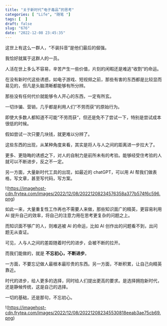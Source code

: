 ```yaml
---
title: "关于新时代“电子毒品”的思考"
categories: [ "Life", "随笔 "]
tags: [  ]
draft: false
slug: "676"
date: "2022-12-08 23:45:35"
---
```


这世上有这么一群人，“不装抖音”是他们最后的倔强。

我恰好就属于这群人的一员。

人活在世上多么不容易，辛苦产生一些价值，片刻的闲暇还是难逃“收割”的命运。

在没有新时代这些诱惑，如电子游戏、短视频之前，那些有害的东西都是比较显而易见的，但凡是头脑清晰都能够有所分辨。

那些没有任何代价就能够令人开心的东西，一定有所玄。

一切诈骗、营销，几乎都是利用人们“不劳而获”的原始行为。

即使大多数人都知道不可能“不劳而获“，但还是免不了尝试一下，特别是尝试成本很低的时候。

假如尝试一次只要几块钱，就更难以分辨了。

这些东西的出现，从某种角度来看，其实是将人与人之间的距离进一步拉大了。

更多、更隐晦的诱惑之下，对人的自制力是前所未有的考验。能够经受住考验的人就可以不断进步，反之不一定。

另一方面，大量新时代工具的出现，如最近的 chatGPT，可以用 AI 帮我们做表格，写文章，甚至写代码，写方案。

!(https://imagehost-cdn.frytea.com/images/2022/12/08/20221208234576358a377b574f6c596.png)

如此一来，大量重复性工作再也不需要人来做，那些知识面广的精英，更容易利用 AI 提升自己的效率，将自己的注意力用在思考更复杂的问题之上。

而知识面不够广的人，则难逃被 AI 的命运，比如 AI 创作出的问题看不到，出问题无从查证。

可见，人与人之间的差距随着时代的进步，会被不断的拉开。

而我们能做的，就是 **不忘初心，不断进步**。

一方面，不要忘记做人最根本最珍贵的东西。另一方面，不断积累，让自己向精英靠近。

时代的进步，给人更多的选择，同时给人们提出更高的要求。是选择拥抱新时代，还是静候传统，这是自己的选择。

一切的基础，还是那句，不忘初心。

!(https://imagehost-cdn.frytea.com/images/2022/12/08/202212082345530818eeab3ae75cb69.png)